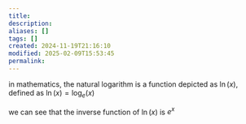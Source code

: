 ```yaml
---
title: 
description: 
aliases: []
tags: []
created: 2024-11-19T21:16:10
modified: 2025-02-09T15:53:45
permalink:
---
```


in mathematics, the natural logarithm is a function depicted as $\ln(x)$, defined as $\ln(x)=\log_e(x)$

we can see that the inverse function of $\ln(x)$ is $e^x$

